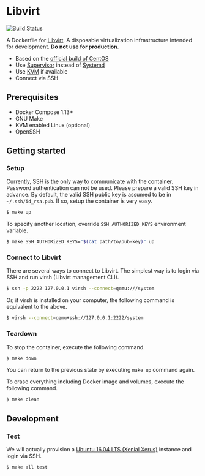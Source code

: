 # Libvirt

[![Build Status](https://travis-ci.org/t13a/dockerfile-libvirt.svg?branch=master)](https://travis-ci.org/t13a/dockerfile-libvirt)

A Dockerfile for [Libvirt](https://libvirt.org/). A disposable virtualization infrastructure intended for development. **Do not use for production**.

- Based on the [official build of CentOS](https://hub.docker.com/_/centos)
- Use [Supervisor](http://supervisord.org/) instead of [Systemd](https://freedesktop.org/wiki/Software/systemd/)
- Use [KVM](https://www.linux-kvm.org/page/Main_Page) if available
- Connect via SSH

## Prerequisites

- Docker Compose 1.13+
- GNU Make
- KVM enabled Linux (optional)
- OpenSSH

## Getting started

### Setup

Currently, SSH is the only way to communicate with the container. Password authentication can not be used. Please prepare a valid SSH key in advance. By default, the valid SSH public key is assumed to be in `~/.ssh/id_rsa.pub`. If so, setup the container is very easy.

```bash
$ make up
```

To specify another location, override `SSH_AUTHORIZED_KEYS` environment variable.

```bash
$ make SSH_AUTHORiZED_KEYS="$(cat path/to/pub-key)" up
```


### Connect to Libvirt

There are several ways to connect to Libvirt. The simplest way is to login via SSH and run virsh (Libvirt management CLI).

```bash
$ ssh -p 2222 127.0.0.1 virsh --connect=qemu:///system
```

Or, if virsh is installed on your computer, the following command is equivalent to the above.

```bash
$ virsh --connect=qemu+ssh://127.0.0.1:2222/system
```

### Teardown

To stop the container, execute the following command.

```bash
$ make down
```

You can return to the previous state by executing `make up` command again.

To erase everything including Docker image and volumes, execute the following command.

```bash
$ make clean
```

## Development

### Test

We will actually provision a [Ubuntu 16.04 LTS (Xenial Xerus)](https://cloud-images.ubuntu.com/xenial/) instance and login via SSH.

```bash
$ make all test
```

